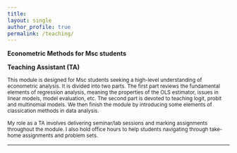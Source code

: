 ```yaml
---
title: 
layout: single 
author_profile: true 
permalink: /teaching/
---
```

**Econometric Methods for Msc students**

 **Teaching Assistant (TA)**

 <sub> This module is designed for Msc students seeking a high-level understanding of econometric analysis. It is divided into two parts. The first part reviews the fundamental elements of regression analysis, meaning the properties of the OLS estimator, issues in linear models, model evaluation, etc. The second part is devoted to teaching logit, probit and multinomial models. We then finish the module by introducing some elements of classication methods in data analysis. </sub>  

<sub> My role as a TA involves delivering seminar/lab sessions and marking assignments throughout the module. I also hold office hours to help students navigating through take-home assignments and problem sets. </sub>

---
